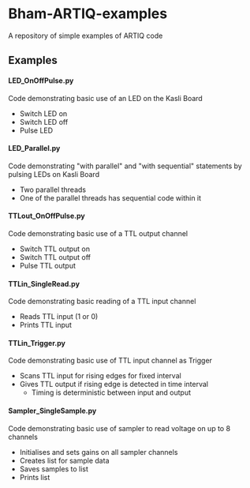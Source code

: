 # Bham-ARTIQ-examples
A repository of simple examples of ARTIQ code

## Examples
#### LED_OnOffPulse.py
Code demonstrating basic use of an LED on the Kasli Board
- Switch LED on
- Switch LED off
- Pulse LED
#### LED_Parallel.py
Code demonstrating "with parallel" and "with sequential" statements by pulsing LEDs on Kasli Board
- Two parallel threads
- One of the parallel threads has sequential code within it
#### TTLout_OnOffPulse.py
Code demonstrating basic use of a TTL output channel 
- Switch TTL output on
- Switch TTL output off
- Pulse TTL output
#### TTLin_SingleRead.py
Code demonstrating basic reading of a TTL input channel
- Reads TTL input (1 or 0)
- Prints TTL input
#### TTLin_Trigger.py
Code demonstrating basic use of TTL input channel as Trigger
- Scans TTL input for rising edges for fixed interval
- Gives TTL output if rising edge is detected in time interval
  - Timing is deterministic between input and output
#### Sampler_SingleSample.py
Code demonstrating basic use of sampler to read voltage on up to 8 channels
- Initialises and sets gains on all sampler channels
- Creates list for sample data
- Saves samples to list
- Prints list
####
